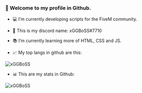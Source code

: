 ### 👋 Welcome to my profile in Github.

- 💻 I’m currently developing scripts for the FiveM community.

- 📱 This is my discord name: xGGBoSS#7710

- 📚 I’m currently learning more of HTML, CSS and JS.

- 📈 My top langs in github are this:

![xGGBoSS](https://github-readme-stats.vercel.app/api/top-langs/?username=xGGBoSS)

- 📊 This are my stats in Github: 

![xGGBoSS](https://github-readme-stats.vercel.app/api?username=xGGBoSS)

